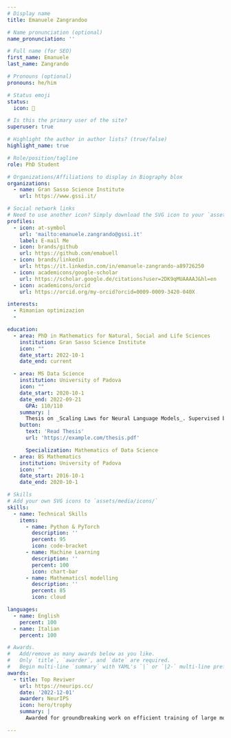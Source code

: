 ```yaml
---
# Display name
title: Emanuele Zangrandoo

# Name pronunciation (optional)
name_pronunciation: ''

# Full name (for SEO)
first_name: Emanuele
last_name: Zangrando

# Pronouns (optional)
pronouns: he/him

# Status emoji
status:
  icon: 🚀

# Is this the primary user of the site?
superuser: true

# Highlight the author in author lists? (true/false)
highlight_name: true

# Role/position/tagline
role: PhD Student

# Organizations/Affiliations to display in Biography blox
organizations:
  - name: Gran Sasso Science Institute
    url: https://www.gssi.it/

# Social network links
# Need to use another icon? Simply download the SVG icon to your `assets/media/icons/` folder.
profiles:
  - icon: at-symbol
    url: 'mailto:emanuele.zangrando@gssi.it'
    label: E-mail Me
  - icon: brands/github
    url: https://github.com/emabuell
  - icon: brands/linkedin
    url: https://it.linkedin.com/in/emanuele-zangrando-a89726250
  - icon: academicons/google-scholar
    url: https://scholar.google.de/citations?user=2DK9qMUAAAAJ&hl=en
  - icon: academicons/orcid
    url: https://orcid.org/my-orcid?orcid=0009-0009-3420-040X

interests:
  - Rimanian optimizazion
  - 

education:
  - area: PhD in Mathematics for Natural, Social and Life Sciences
    institution: Gran Sasso Science Institute
    icon: ""
    date_start: 2022-10-1
    date_end: current

  - area: MS Data Science
    institution: University of Padova
    icon: ""
    date_start: 2020-10-1
    date_end: 2022-09-21
      GPA: 110/110
    summary: |
      Thesis on _Scaling Laws for Neural Language Models_. Supervised by Prof. Andrew Ng. Published 5 papers in NeurIPS and ICML, with 2 best paper awards.
    button:
      text: 'Read Thesis'
      url: 'https://example.com/thesis.pdf'

      Specialization: Mathematics of Data Science
  - area: BS Mathematics
    institution: University of Padova
    icon: ""
    date_start: 2016-10-1
    date_end: 2020-10-1

# Skills
# Add your own SVG icons to `assets/media/icons/`
skills:
  - name: Technical Skills
    items:
      - name: Python & PyTorch
        description: ''
        percent: 95
        icon: code-bracket
      - name: Machine Learning
        description: ''
        percent: 100
        icon: chart-bar
      - name: Mathematicsl modelling
        description: ''
        percent: 85
        icon: cloud

languages:
  - name: English
    percent: 100
  - name: Italian
    percent: 100

# Awards.
#   Add/remove as many awards below as you like.
#   Only `title`, `awarder`, and `date` are required.
#   Begin multi-line `summary` with YAML's `|` or `|2-` multi-line prefix and indent 2 spaces below.
awards:
  - title: Top Reviwer
    url: https://neurips.cc/
    date: '2022-12-01'
    awarder: NeurIPS
    icon: hero/trophy
    summary: |
      Awarded for groundbreaking work on efficient training of large models.

---
```

